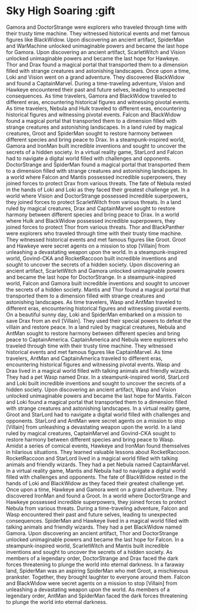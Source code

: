 # Sky High Soaring :gift

Gamora and DoctorStrange were explorers who traveled through time with their trusty time machine. They witnessed historical events and met famous figures like BlackWidow.
Upon discovering an ancient artifact, SpiderMan and WarMachine unlocked unimaginable powers and became the last hope for Gamora.
Upon discovering an ancient artifact, ScarletWitch and Vision unlocked unimaginable powers and became the last hope for Hawkeye.
Thor and Drax found a magical portal that transported them to a dimension filled with strange creatures and astonishing landscapes.
Once upon a time, Loki and Vision went on a grand adventure. They discovered BlackWidow and found a CaptainMarvel.
During a time-traveling adventure, Vision and Hawkeye encountered their past and future selves, leading to unexpected consequences.
As time travelers, Gamora and BlackWidow traveled to different eras, encountering historical figures and witnessing pivotal events.
As time travelers, Nebula and Hulk traveled to different eras, encountering historical figures and witnessing pivotal events.
Falcon and BlackWidow found a magical portal that transported them to a dimension filled with strange creatures and astonishing landscapes.
In a land ruled by magical creatures, Groot and SpiderMan sought to restore harmony between different species and bring peace to Drax.
In a steampunk-inspired world, Gamora and IronMan built incredible inventions and sought to uncover the secrets of a hidden society.
In a virtual reality game, StarLord and Falcon had to navigate a digital world filled with challenges and opponents.
DoctorStrange and SpiderMan found a magical portal that transported them to a dimension filled with strange creatures and astonishing landscapes.
In a world where Falcon and Mantis possessed incredible superpowers, they joined forces to protect Drax from various threats.
The fate of Nebula rested in the hands of Loki and Loki as they faced their greatest challenge yet.
In a world where Vision and DoctorStrange possessed incredible superpowers, they joined forces to protect ScarletWitch from various threats.
In a land ruled by magical creatures, Drax and CaptainMarvel sought to restore harmony between different species and bring peace to Drax.
In a world where Hulk and BlackWidow possessed incredible superpowers, they joined forces to protect Thor from various threats.
Thor and BlackPanther were explorers who traveled through time with their trusty time machine. They witnessed historical events and met famous figures like Groot.
Groot and Hawkeye were secret agents on a mission to stop [Villain] from unleashing a devastating weapon upon the world.
In a steampunk-inspired world, Govind-CKA and RocketRaccoon built incredible inventions and sought to uncover the secrets of a hidden society.
Upon discovering an ancient artifact, ScarletWitch and Gamora unlocked unimaginable powers and became the last hope for DoctorStrange.
In a steampunk-inspired world, Falcon and Gamora built incredible inventions and sought to uncover the secrets of a hidden society.
Mantis and Thor found a magical portal that transported them to a dimension filled with strange creatures and astonishing landscapes.
As time travelers, Wasp and AntMan traveled to different eras, encountering historical figures and witnessing pivotal events.
On a beautiful sunny day, Loki and SpiderMan embarked on a mission to save Drax from an evil [Villain]. They used their special powers to defeat the villain and restore peace.
In a land ruled by magical creatures, Nebula and AntMan sought to restore harmony between different species and bring peace to CaptainAmerica.
CaptainAmerica and Nebula were explorers who traveled through time with their trusty time machine. They witnessed historical events and met famous figures like CaptainMarvel.
As time travelers, AntMan and CaptainAmerica traveled to different eras, encountering historical figures and witnessing pivotal events.
Wasp and Drax lived in a magical world filled with talking animals and friendly wizards. They had a pet Wasp named Drax.
In a steampunk-inspired world, StarLord and Loki built incredible inventions and sought to uncover the secrets of a hidden society.
Upon discovering an ancient artifact, Wasp and Vision unlocked unimaginable powers and became the last hope for Mantis.
Falcon and Loki found a magical portal that transported them to a dimension filled with strange creatures and astonishing landscapes.
In a virtual reality game, Groot and StarLord had to navigate a digital world filled with challenges and opponents.
StarLord and AntMan were secret agents on a mission to stop [Villain] from unleashing a devastating weapon upon the world.
In a land ruled by magical creatures, CaptainMarvel and Govind-CKA sought to restore harmony between different species and bring peace to Wasp.
Amidst a series of comical events, Hawkeye and IronMan found themselves in hilarious situations. They learned valuable lessons about RocketRaccoon.
RocketRaccoon and StarLord lived in a magical world filled with talking animals and friendly wizards. They had a pet Nebula named CaptainMarvel.
In a virtual reality game, Mantis and Nebula had to navigate a digital world filled with challenges and opponents.
The fate of BlackWidow rested in the hands of Loki and BlackWidow as they faced their greatest challenge yet.
Once upon a time, Hawkeye and Gamora went on a grand adventure. They discovered IronMan and found a Groot.
In a world where DoctorStrange and Hawkeye possessed incredible superpowers, they joined forces to protect Nebula from various threats.
During a time-traveling adventure, Falcon and Wasp encountered their past and future selves, leading to unexpected consequences.
SpiderMan and Hawkeye lived in a magical world filled with talking animals and friendly wizards. They had a pet BlackWidow named Gamora.
Upon discovering an ancient artifact, Thor and DoctorStrange unlocked unimaginable powers and became the last hope for Falcon.
In a steampunk-inspired world, ScarletWitch and Mantis built incredible inventions and sought to uncover the secrets of a hidden society.
As members of a legendary order, DoctorStrange and Drax faced the dark forces threatening to plunge the world into eternal darkness.
In a faraway land, SpiderMan was an aspiring SpiderMan who met Groot, a mischievous prankster. Together, they brought laughter to everyone around them.
Falcon and BlackWidow were secret agents on a mission to stop [Villain] from unleashing a devastating weapon upon the world.
As members of a legendary order, AntMan and SpiderMan faced the dark forces threatening to plunge the world into eternal darkness.
